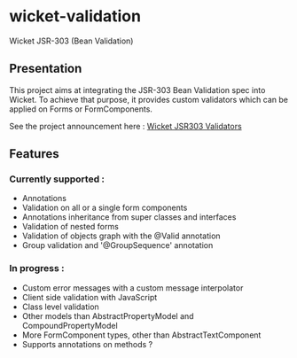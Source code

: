 # wicket-validation

Wicket JSR-303 (Bean Validation)

## Presentation
This project aims at integrating the JSR-303 Bean Validation spec into Wicket. To achieve that purpose, it provides custom validators which can be applied on Forms or FormComponents.

See the project announcement here : [Wicket JSR303 Validators](http://blog.zenika.com/index.php?post/2010/02/24/Wicket-JSR-303-Validators)

## Features

### Currently supported :

* Annotations
* Validation on all or a single form components
* Annotations inheritance from super classes and interfaces
* Validation of nested forms
* Validation of objects graph with the @Valid annotation
* Group validation and '@GroupSequence' annotation

### In progress :

* Custom error messages with a custom message interpolator
* Client side validation with JavaScript
* Class level validation
* Other models than AbstractPropertyModel and CompoundPropertyModel
* More FormComponent types, other than AbstractTextComponent
* Supports annotations on methods ?


